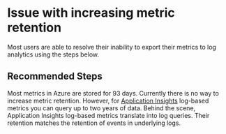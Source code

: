 <properties
  pagetitle="Issue with increasing metric retention"
  description=""
  service=""
  resource=""
  ms.author="riroloff"
  selfhelptype="Generic"
  supporttopicids="32730383"
  productpesids="16250"
  cloudenvironments="blackforest,fairfax,mooncake,public,usnat,ussec"
  disableclouds=""
  articleid="84b817b8-e53e-450b-917b-ebd1ba4ad2b7"
  ownershipid="AzureMonitoring_AzureMetrics" />
# Issue with increasing metric retention
Most users are able to resolve their inability to export their metrics to log analytics using the steps below.

## **Recommended Steps**
Most metrics in Azure are stored for 93 days. Currently there is no way to increase metric retention. However, for [Application Insights](https://docs.microsoft.com/azure/azure-monitor/app/app-insights-overview) log-based metrics you can query up to two years of data. Behind the scene, Application Insights log-based metrics translate into log queries. Their retention matches the retention of events in underlying logs.